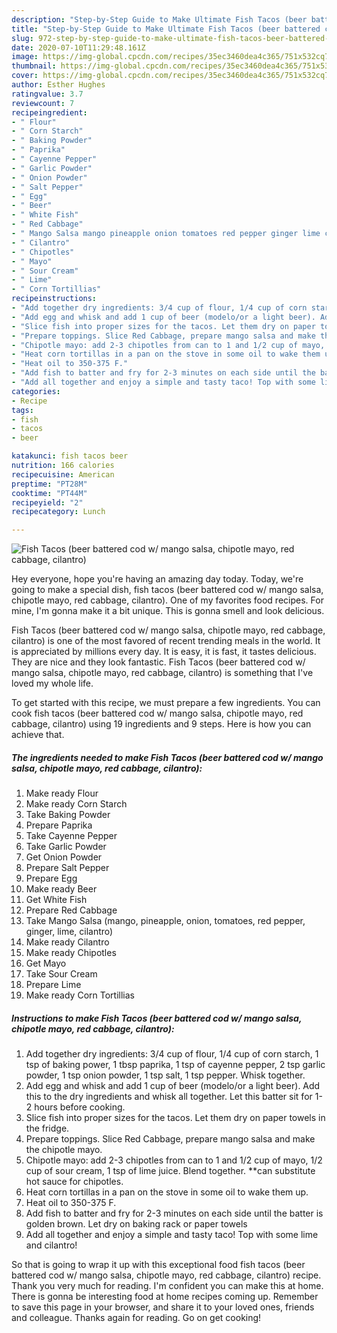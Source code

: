 ```yaml
---
description: "Step-by-Step Guide to Make Ultimate Fish Tacos (beer battered cod w/ mango salsa, chipotle mayo, red cabbage, cilantro)"
title: "Step-by-Step Guide to Make Ultimate Fish Tacos (beer battered cod w/ mango salsa, chipotle mayo, red cabbage, cilantro)"
slug: 972-step-by-step-guide-to-make-ultimate-fish-tacos-beer-battered-cod-w-mango-salsa-chipotle-mayo-red-cabbage-cilantro
date: 2020-07-10T11:29:48.161Z
image: https://img-global.cpcdn.com/recipes/35ec3460dea4c365/751x532cq70/fish-tacos-beer-battered-cod-w-mango-salsa-chipotle-mayo-red-cabbage-cilantro-recipe-main-photo.jpg
thumbnail: https://img-global.cpcdn.com/recipes/35ec3460dea4c365/751x532cq70/fish-tacos-beer-battered-cod-w-mango-salsa-chipotle-mayo-red-cabbage-cilantro-recipe-main-photo.jpg
cover: https://img-global.cpcdn.com/recipes/35ec3460dea4c365/751x532cq70/fish-tacos-beer-battered-cod-w-mango-salsa-chipotle-mayo-red-cabbage-cilantro-recipe-main-photo.jpg
author: Esther Hughes
ratingvalue: 3.7
reviewcount: 7
recipeingredient:
- " Flour"
- " Corn Starch"
- " Baking Powder"
- " Paprika"
- " Cayenne Pepper"
- " Garlic Powder"
- " Onion Powder"
- " Salt Pepper"
- " Egg"
- " Beer"
- " White Fish"
- " Red Cabbage"
- " Mango Salsa mango pineapple onion tomatoes red pepper ginger lime cilantro"
- " Cilantro"
- " Chipotles"
- " Mayo"
- " Sour Cream"
- " Lime"
- " Corn Tortillias"
recipeinstructions:
- "Add together dry ingredients: 3/4 cup of flour, 1/4 cup of corn starch, 1 tsp of baking power, 1 tbsp paprika, 1 tsp of cayenne pepper, 2 tsp garlic powder, 1 tsp onion powder, 1 tsp salt, 1 tsp pepper. Whisk together."
- "Add egg and whisk and add 1 cup of beer (modelo/or a light beer). Add this to the dry ingredients and whisk all together. Let this batter sit for 1-2 hours before cooking."
- "Slice fish into proper sizes for the tacos. Let them dry on paper towels in the fridge."
- "Prepare toppings. Slice Red Cabbage, prepare mango salsa and make the chipotle mayo."
- "Chipotle mayo: add 2-3 chipotles from can to 1 and 1/2 cup of mayo, 1/2 cup of sour cream, 1 tsp of lime juice. Blend together. **can substitute hot sauce for chipotles."
- "Heat corn tortillas in a pan on the stove in some oil to wake them up."
- "Heat oil to 350-375 F."
- "Add fish to batter and fry for 2-3 minutes on each side until the batter is golden brown. Let dry on baking rack or paper towels"
- "Add all together and enjoy a simple and tasty taco! Top with some lime and cilantro!"
categories:
- Recipe
tags:
- fish
- tacos
- beer

katakunci: fish tacos beer 
nutrition: 166 calories
recipecuisine: American
preptime: "PT28M"
cooktime: "PT44M"
recipeyield: "2"
recipecategory: Lunch

---
```



![Fish Tacos (beer battered cod w/ mango salsa, chipotle mayo, red cabbage, cilantro)](https://img-global.cpcdn.com/recipes/35ec3460dea4c365/751x532cq70/fish-tacos-beer-battered-cod-w-mango-salsa-chipotle-mayo-red-cabbage-cilantro-recipe-main-photo.jpg)

Hey everyone, hope you're having an amazing day today. Today, we're going to make a special dish, fish tacos (beer battered cod w/ mango salsa, chipotle mayo, red cabbage, cilantro). One of my favorites food recipes. For mine, I'm gonna make it a bit unique. This is gonna smell and look delicious.



Fish Tacos (beer battered cod w/ mango salsa, chipotle mayo, red cabbage, cilantro) is one of the most favored of recent trending meals in the world. It is appreciated by millions every day. It is easy, it is fast, it tastes delicious. They are nice and they look fantastic. Fish Tacos (beer battered cod w/ mango salsa, chipotle mayo, red cabbage, cilantro) is something that I've loved my whole life.


To get started with this recipe, we must prepare a few ingredients. You can cook fish tacos (beer battered cod w/ mango salsa, chipotle mayo, red cabbage, cilantro) using 19 ingredients and 9 steps. Here is how you can achieve that.

<!--inarticleads1-->

##### The ingredients needed to make Fish Tacos (beer battered cod w/ mango salsa, chipotle mayo, red cabbage, cilantro):

1. Make ready  Flour
1. Make ready  Corn Starch
1. Take  Baking Powder
1. Prepare  Paprika
1. Take  Cayenne Pepper
1. Take  Garlic Powder
1. Get  Onion Powder
1. Prepare  Salt Pepper
1. Prepare  Egg
1. Make ready  Beer
1. Get  White Fish
1. Prepare  Red Cabbage
1. Take  Mango Salsa (mango, pineapple, onion, tomatoes, red pepper, ginger, lime, cilantro)
1. Make ready  Cilantro
1. Make ready  Chipotles
1. Get  Mayo
1. Take  Sour Cream
1. Prepare  Lime
1. Make ready  Corn Tortillias




<!--inarticleads2-->

##### Instructions to make Fish Tacos (beer battered cod w/ mango salsa, chipotle mayo, red cabbage, cilantro):

1. Add together dry ingredients: 3/4 cup of flour, 1/4 cup of corn starch, 1 tsp of baking power, 1 tbsp paprika, 1 tsp of cayenne pepper, 2 tsp garlic powder, 1 tsp onion powder, 1 tsp salt, 1 tsp pepper. Whisk together.
1. Add egg and whisk and add 1 cup of beer (modelo/or a light beer). Add this to the dry ingredients and whisk all together. Let this batter sit for 1-2 hours before cooking.
1. Slice fish into proper sizes for the tacos. Let them dry on paper towels in the fridge.
1. Prepare toppings. Slice Red Cabbage, prepare mango salsa and make the chipotle mayo.
1. Chipotle mayo: add 2-3 chipotles from can to 1 and 1/2 cup of mayo, 1/2 cup of sour cream, 1 tsp of lime juice. Blend together. **can substitute hot sauce for chipotles.
1. Heat corn tortillas in a pan on the stove in some oil to wake them up.
1. Heat oil to 350-375 F.
1. Add fish to batter and fry for 2-3 minutes on each side until the batter is golden brown. Let dry on baking rack or paper towels
1. Add all together and enjoy a simple and tasty taco! Top with some lime and cilantro!




So that is going to wrap it up with this exceptional food fish tacos (beer battered cod w/ mango salsa, chipotle mayo, red cabbage, cilantro) recipe. Thank you very much for reading. I'm confident you can make this at home. There is gonna be interesting food at home recipes coming up. Remember to save this page in your browser, and share it to your loved ones, friends and colleague. Thanks again for reading. Go on get cooking!
